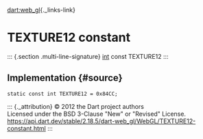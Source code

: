 [dart:web\_gl](../../dart-web_gl/dart-web_gl-library){._links-link}

TEXTURE12 constant
==================

::: {.section .multi-line-signature}
[int](../../dart-core/int-class) const TEXTURE12
:::

Implementation {#source}
--------------

``` {.language-dart data-language="dart"}
static const int TEXTURE12 = 0x84CC;
```

::: {._attribution}
© 2012 the Dart project authors\
Licensed under the BSD 3-Clause \"New\" or \"Revised\" License.\
<https://api.dart.dev/stable/2.18.5/dart-web_gl/WebGL/TEXTURE12-constant.html>
:::

